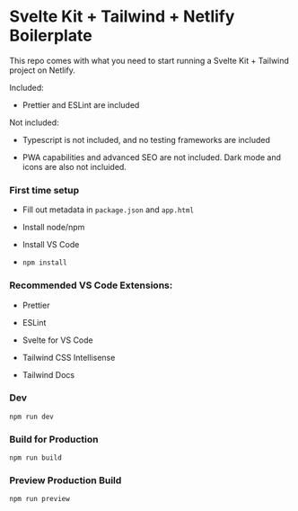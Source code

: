 # Svelte Kit + Tailwind + Netlify Boilerplate

This repo comes with what you need to start running a Svelte Kit + Tailwind project on Netlify.

Included:

- Prettier and ESLint are included

Not included:

- Typescript is not included, and no testing frameworks are included

- PWA capabilities and advanced SEO are not included. Dark mode and icons are also not incluided.

### First time setup

- Fill out metadata in `package.json` and `app.html`

- Install node/npm

- Install VS Code

- `npm install`

### Recommended VS Code Extensions:

- Prettier

- ESLint

- Svelte for VS Code

- Tailwind CSS Intellisense

- Tailwind Docs

### Dev

`npm run dev`

### Build for Production

`npm run build`

### Preview Production Build

`npm run preview`
